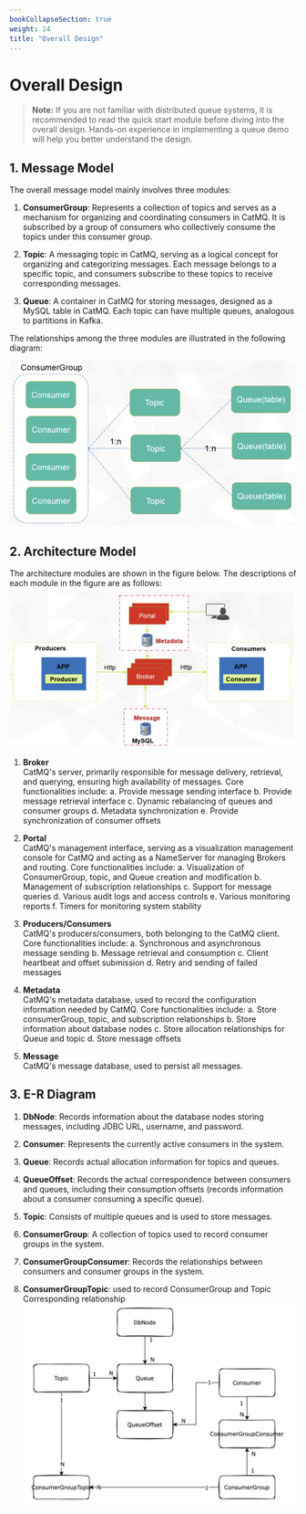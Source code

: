 ```yaml
---
bookCollapseSection: true
weight: 14
title: "Overall Design"
---
```



# Overall Design

> **Note:** If you are not familiar with distributed queue systems, it is recommended to read the quick start 
> module before diving into the overall design. 
> Hands-on experience in implementing a queue demo will help you better understand the design.



## 1. Message Model

The overall message model mainly involves three modules:

1. **ConsumerGroup**: Represents a collection of topics and serves as a mechanism for organizing and coordinating consumers in CatMQ. It is subscribed by a group of consumers who collectively consume the topics under this consumer group.

2. **Topic**: A messaging topic in CatMQ, serving as a logical concept for organizing and categorizing messages. Each message belongs to a specific topic, and consumers subscribe to these topics to receive corresponding messages.

3. **Queue**: A container in CatMQ for storing messages, designed as a MySQL table in CatMQ. Each topic can have multiple queues, analogous to partitions in Kafka.

The relationships among the three modules are illustrated in the following diagram:

![](./media/document_image_rId4.png)

## 2. Architecture Model

The architecture modules are shown in the figure below. The descriptions of each module in the figure are as follows:![](./media/document_image_rId5.png)

1. **Broker**  
   CatMQ's server, primarily responsible for message delivery, retrieval, and querying, ensuring high availability of messages. Core functionalities include:
   a. Provide message sending interface
   b. Provide message retrieval interface
   c. Dynamic rebalancing of queues and consumer groups
   d. Metadata synchronization
   e. Provide synchronization of consumer offsets

2. **Portal**  
   CatMQ's management interface, serving as a visualization management console for CatMQ and acting as a NameServer for managing Brokers and routing. Core functionalities include:
   a. Visualization of ConsumerGroup, topic, and Queue creation and modification
   b. Management of subscription relationships
   c. Support for message queries
   d. Various audit logs and access controls
   e. Various monitoring reports
   f. Timers for monitoring system stability

3. **Producers/Consumers**  
   CatMQ's producers/consumers, both belonging to the CatMQ client. Core functionalities include:
   a. Synchronous and asynchronous message sending
   b. Message retrieval and consumption
   c. Client heartbeat and offset submission
   d. Retry and sending of failed messages

4. **Metadata**  
   CatMQ's metadata database, used to record the configuration information needed by CatMQ. Core functionalities include:
   a. Store consumerGroup, topic, and subscription relationships
   b. Store information about database nodes
   c. Store allocation relationships for Queue and topic
   d. Store message offsets

5. **Message**  
   CatMQ's message database, used to persist all messages.


## 3. E-R Diagram

1. **DbNode**: Records information about the database nodes storing messages, including JDBC URL, username, and password.

2. **Consumer**: Represents the currently active consumers in the system.

3. **Queue**: Records actual allocation information for topics and queues.

4. **QueueOffset**: Records the actual correspondence between consumers and queues, including their consumption offsets (records information about a consumer consuming a specific queue).

5. **Topic**: Consists of multiple queues and is used to store messages.

6. **ConsumerGroup**: A collection of topics used to record consumer groups in the system.

7. **ConsumerGroupConsumer**: Records the relationships between consumers and consumer groups in the system.

8.  **ConsumerGroupTopic**: used to record ConsumerGroup and Topic
    Corresponding relationship
![](./media/document_image_rId6.png)




